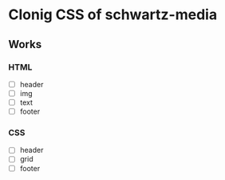 # Clonig CSS of schwartz-media

## Works

### HTML

- [ ] header
- [ ] img
- [ ] text
- [ ] footer

### CSS

- [ ] header
- [ ] grid
- [ ] footer